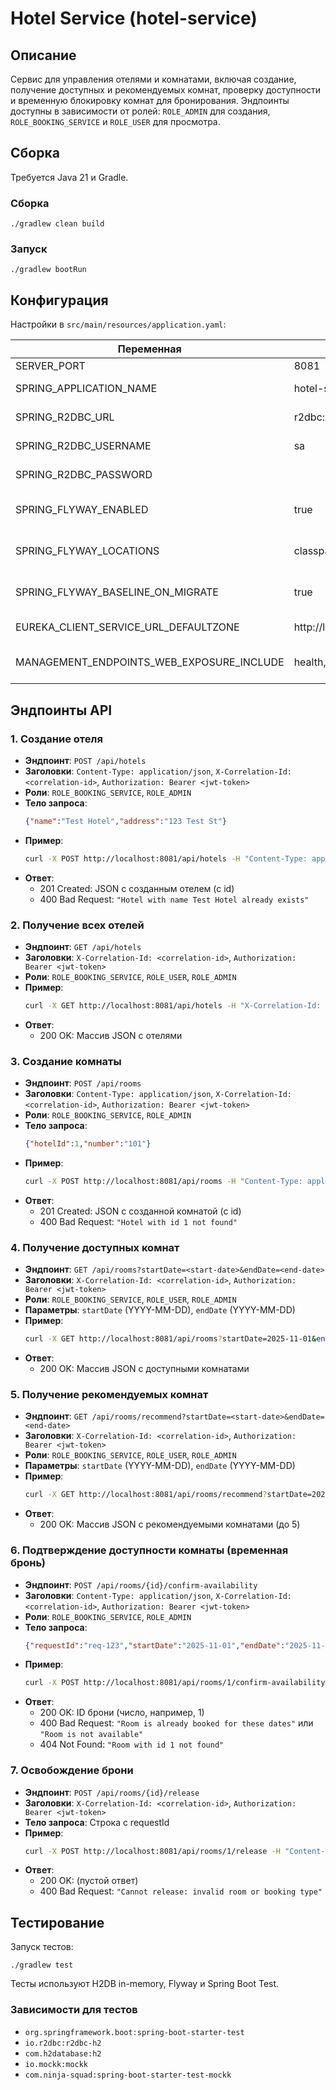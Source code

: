 # Hotel Service (hotel-service)

## Описание

Сервис для управления отелями и комнатами, включая создание, получение доступных и рекомендуемых комнат, проверку доступности и временную блокировку комнат для бронирования. Эндпоинты доступны в зависимости от ролей: `ROLE_ADMIN` для создания, `ROLE_BOOKING_SERVICE` и `ROLE_USER` для просмотра.

## Сборка

Требуется Java 21 и Gradle.

### Сборка
```shell
./gradlew clean build
```

### Запуск
```shell
./gradlew bootRun
```

## Конфигурация

Настройки в `src/main/resources/application.yaml`:

| Переменная                  | Значение по умолчанию                                      | Описание                          |
|-----------------------------|------------------------------------------------------------|-----------------------------------|
| SERVER_PORT                 | 8081                                                       | Порт сервиса                      |
| SPRING_APPLICATION_NAME     | hotel-service                                              | Имя приложения                    |
| SPRING_R2DBC_URL            | r2dbc:h2:mem:///hoteldb;DB_CLOSE_DELAY=-1;DB_CLOSE_ON_EXIT=FALSE | URL базы данных H2                |
| SPRING_R2DBC_USERNAME       | sa                                                         | Пользователь базы данных          |
| SPRING_R2DBC_PASSWORD       |                                                            | Пароль базы данных                |
| SPRING_FLYWAY_ENABLED       | true                                                       | Включение Flyway миграций         |
| SPRING_FLYWAY_LOCATIONS     | classpath:db/migration                                     | Расположение миграционных скриптов |
| SPRING_FLYWAY_BASELINE_ON_MIGRATE | true                                                 | Базовая миграция при необходимости |
| EUREKA_CLIENT_SERVICE_URL_DEFAULTZONE | http://localhost:8761/eureka/                            | URL Eureka сервера                |
| MANAGEMENT_ENDPOINTS_WEB_EXPOSURE_INCLUDE | health,info,metrics,env,build,git                        | Экспонируемые эндпоинты Actuator  |

## Эндпоинты API

### 1. Создание отеля
- **Эндпоинт**: `POST /api/hotels`
- **Заголовки**: `Content-Type: application/json`, `X-Correlation-Id: <correlation-id>`, `Authorization: Bearer <jwt-token>`
- **Роли**: `ROLE_BOOKING_SERVICE`, `ROLE_ADMIN`
- **Тело запроса**:
  ```json
  {"name":"Test Hotel","address":"123 Test St"}
  ```
- **Пример**:
  ```bash
  curl -X POST http://localhost:8081/api/hotels -H "Content-Type: application/json" -H "X-Correlation-Id: test-123" -H "Authorization: Bearer <jwt-token>" -d '{"name":"Test Hotel","address":"123 Test St"}'
  ```
- **Ответ**:
  - 201 Created: JSON с созданным отелем (с id)
  - 400 Bad Request: `"Hotel with name Test Hotel already exists"`

### 2. Получение всех отелей
- **Эндпоинт**: `GET /api/hotels`
- **Заголовки**: `X-Correlation-Id: <correlation-id>`, `Authorization: Bearer <jwt-token>`
- **Роли**: `ROLE_BOOKING_SERVICE`, `ROLE_USER`, `ROLE_ADMIN`
- **Пример**:
  ```bash
  curl -X GET http://localhost:8081/api/hotels -H "X-Correlation-Id: test-123" -H "Authorization: Bearer <jwt-token>"
  ```
- **Ответ**:
  - 200 OK: Массив JSON с отелями

### 3. Создание комнаты
- **Эндпоинт**: `POST /api/rooms`
- **Заголовки**: `Content-Type: application/json`, `X-Correlation-Id: <correlation-id>`, `Authorization: Bearer <jwt-token>`
- **Роли**: `ROLE_BOOKING_SERVICE`, `ROLE_ADMIN`
- **Тело запроса**:
  ```json
  {"hotelId":1,"number":"101"}
  ```
- **Пример**:
  ```bash
  curl -X POST http://localhost:8081/api/rooms -H "Content-Type: application/json" -H "X-Correlation-Id: test-123" -H "Authorization: Bearer <jwt-token>" -d '{"hotelId":1,"number":"101"}'
  ```
- **Ответ**:
  - 201 Created: JSON с созданной комнатой (с id)
  - 400 Bad Request: `"Hotel with id 1 not found"`

### 4. Получение доступных комнат
- **Эндпоинт**: `GET /api/rooms?startDate=<start-date>&endDate=<end-date>`
- **Заголовки**: `X-Correlation-Id: <correlation-id>`, `Authorization: Bearer <jwt-token>`
- **Роли**: `ROLE_BOOKING_SERVICE`, `ROLE_USER`, `ROLE_ADMIN`
- **Параметры**: `startDate` (YYYY-MM-DD), `endDate` (YYYY-MM-DD)
- **Пример**:
  ```bash
  curl -X GET http://localhost:8081/api/rooms?startDate=2025-11-01&endDate=2025-11-03 -H "X-Correlation-Id: test-123" -H "Authorization: Bearer <jwt-token>"
  ```
- **Ответ**:
  - 200 OK: Массив JSON с доступными комнатами

### 5. Получение рекомендуемых комнат
- **Эндпоинт**: `GET /api/rooms/recommend?startDate=<start-date>&endDate=<end-date>`
- **Заголовки**: `X-Correlation-Id: <correlation-id>`, `Authorization: Bearer <jwt-token>`
- **Роли**: `ROLE_BOOKING_SERVICE`, `ROLE_USER`, `ROLE_ADMIN`
- **Параметры**: `startDate` (YYYY-MM-DD), `endDate` (YYYY-MM-DD)
- **Пример**:
  ```bash
  curl -X GET http://localhost:8081/api/rooms/recommend?startDate=2025-11-01&endDate=2025-11-03 -H "X-Correlation-Id: test-123" -H "Authorization: Bearer <jwt-token>"
  ```
- **Ответ**:
  - 200 OK: Массив JSON с рекомендуемыми комнатами (до 5)

### 6. Подтверждение доступности комнаты (временная бронь)
- **Эндпоинт**: `POST /api/rooms/{id}/confirm-availability`
- **Заголовки**: `Content-Type: application/json`, `X-Correlation-Id: <correlation-id>`, `Authorization: Bearer <jwt-token>`
- **Роли**: `ROLE_BOOKING_SERVICE`, `ROLE_ADMIN`
- **Тело запроса**:
  ```json
  {"requestId":"req-123","startDate":"2025-11-01","endDate":"2025-11-03"}
  ```
- **Пример**:
  ```bash
  curl -X POST http://localhost:8081/api/rooms/1/confirm-availability -H "Content-Type: application/json" -H "X-Correlation-Id: test-123" -H "Authorization: Bearer <jwt-token>" -d '{"requestId":"req-123","startDate":"2025-11-01","endDate":"2025-11-03"}'
  ```
- **Ответ**:
  - 200 OK: ID брони (число, например, 1)
  - 400 Bad Request: `"Room is already booked for these dates"` или `"Room is not available"`
  - 404 Not Found: `"Room with id 1 not found"`

### 7. Освобождение брони
- **Эндпоинт**: `POST /api/rooms/{id}/release`
- **Заголовки**: `X-Correlation-Id: <correlation-id>`, `Authorization: Bearer <jwt-token>`
- **Тело запроса**: Строка с requestId
- **Пример**:
  ```bash
  curl -X POST http://localhost:8081/api/rooms/1/release -H "Content-Type: application/json" -H "X-Correlation-Id: test-123" -H "Authorization: Bearer <jwt-token>" -d '"req-123"'
  ```
- **Ответ**:
  - 200 OK: (пустой ответ)
  - 400 Bad Request: `"Cannot release: invalid room or booking type"`

## Тестирование

Запуск тестов:
```shell
./gradlew test
```

Тесты используют H2DB in-memory, Flyway и Spring Boot Test.

### Зависимости для тестов
- `org.springframework.boot:spring-boot-starter-test`
- `io.r2dbc:r2dbc-h2`
- `com.h2database:h2`
- `io.mockk:mockk`
- `com.ninja-squad:spring-boot-starter-test-mockk`